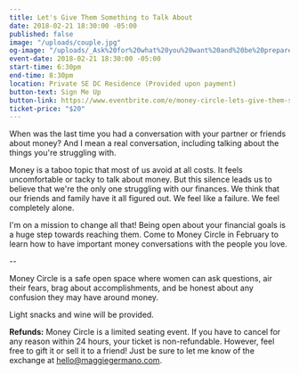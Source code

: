 ```yaml
---
title: Let's Give Them Something to Talk About
date: 2018-02-21 18:30:00 -05:00
published: false
image: "/uploads/couple.jpg"
og-image: "/uploads/_Ask%20for%20what%20you%20want%20and%20be%20prepared%20to%20get%20it._-cdec04.png"
event-date: 2018-02-21 18:30:00 -05:00
start-time: 6:30pm
end-time: 8:30pm
location: Private SE DC Residence (Provided upon payment)
button-text: Sign Me Up
button-link: https://www.eventbrite.com/e/money-circle-lets-give-them-something-to-talk-about-tickets-42440688241
ticket-price: "$20"
---
```


When was the last time you had a conversation with your partner or friends about money? And I mean a real conversation, including talking about the things you're struggling with. 

Money is a taboo topic that most of us avoid at all costs. It feels uncomfortable or tacky to talk about money. But this silence leads us to believe that we're the only one struggling with our finances. We think that our friends and family have it all figured out. We feel like a failure. We feel completely alone.

I'm on a mission to change all that! Being open about your financial goals is a huge step towards reaching them. Come to Money Circle in February to learn how to have important money conversations with the people you love.

--

Money Circle is a safe open space where women can ask questions, air their fears, brag about accomplishments, and be honest about any confusion they may have around money.

Light snacks and wine will be provided.

**Refunds:** Money Circle is a limited seating event. If you have to cancel for any reason within 24 hours, your ticket is non-refundable. However, feel free to gift it or sell it to a friend! Just be sure to let me know of the exchange at [hello@maggiegermano.com](mailto:hello@maggiegermano.com).